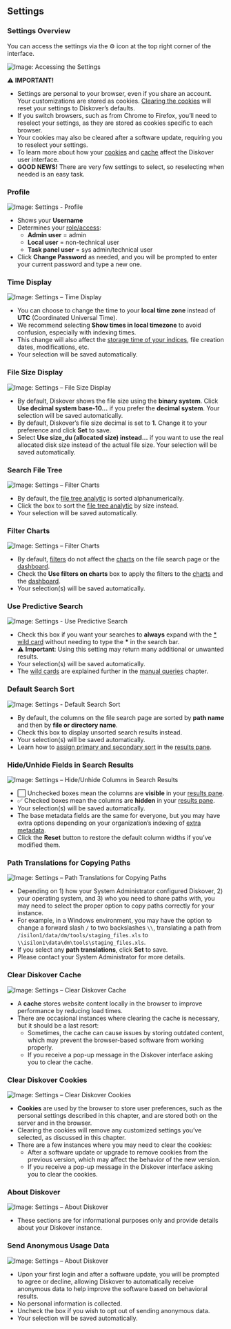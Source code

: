 <p id="settings"></p>

## Settings

### Settings Overview

You can access the settings via the ⚙️ icon at the top right corner of the interface.

![Image: Accessing the Settings](images/settings_menu_selection.png)

⚠️ **IMPORTANT!**

- Settings are personal to your browser, even if you share an account. Your customizations are stored as cookies. [Clearing the cookies](#clear_cookies) will reset your settings to Diskover’s defaults.
- If you switch browsers, such as from Chrome to Firefox, you’ll need to reselect your settings, as they are stored as cookies specific to each browser.
- Your cookies may also be cleared after a software update, requiring you to reselect your settings.
- To learn more about how your [cookies](#clear_cookies) and [cache](#clear_cache) affect the Diskover user interface.
- **GOOD NEWS!** There are very few settings to select, so reselecting when needed is an easy task.


<p id="profile"></p>

### Profile

![Image: Settings - Profile](images/image_settings_profile_20230214.png)

- Shows your **Username**
- Determines your [role/access](#role_access):
    - **Admin user** = admin
    - **Local user** = non-technical user
    - **Task panel user** = sys admin/technical user
- Click **Change Password** as needed, and you will be prompted to enter your current password and type a new one.


<p id="time"></p>

### Time Display

![Image: Settings – Time Display](images/image_settings_time_display.png)

- You can choose to change the time to your **local time zone** instead of **UTC** (Coordinated Universal Time).
- We recommend selecting **Show times in local timezone** to avoid confusion, especially with indexing times.
- This change will also affect the [storage time of your indices](#indices), file creation dates, modifications, etc.
- Your selection will be saved automatically.


<p id="binary_decimal"></p>

### File Size Display

![Image: Settings – File Size Display](images/image_settings_file_size_display_20230214.png)

- By default, Diskover shows the file size using the **binary system**. Click **Use decimal system base-10...** if you prefer the **decimal system**. Your selection will be saved automatically.
- By default, Diskover’s file size decimal is set to **1**. Change it to your preference and click **Set** to save.
- Select **Use size_du (allocated size) instead...** if you want to use the real allocated disk size instead of the actual file size. Your selection will be saved automatically.


<p id="search_file_tree"></p>

### Search File Tree

![Image: Settings – Filter Charts](images/settings_search_file_tree.png)

- By default, the [file tree analytic](#filetree) is sorted alphanumerically.
- Click the box to sort the [file tree analytic](#filetree) by size instead.
- Your selection will be saved automatically.


<p id="settings_filter_charts"></p>

### Filter Charts

![Image: Settings – Filter Charts](images/settings_filter_charts.png)

- By default, [filters](#filters) do not affect the [charts](#search_page_charts) on the file search page or the [dashboard](#dashboard).
- Check the **Use filters on charts** box to apply the filters to the [charts](#search_page_charts) and the [dashboard](#dashboard).
- Your selection(s) will be saved automatically.


<p id="predictive_search"></p>

### Use Predictive Search

![Image: Settings - Use Predictive Search](images/image_settings_use_predictive_search.png)

- Check this box if you want your searches to **always** expand with the [\* wild card](#asterisk_wildcard) without needing to type the **\*** in the search bar.
- ⚠️ **Important**: Using this setting may return many additional or unwanted results.
- Your selection(s) will be saved automatically.
- The [wild cards](#wildcards) are explained further in the [manual queries](#manual_queries) chapter.


<p id="default_columns_sort"></p>

### Default Search Sort

![Image: Settings - Default Search Sort](images/image_settings_default_search_sort.png)

- By default, the columns on the file search page are sorted by **path name** and then by **file or directory name**.
- Check this box to display unsorted search results instead.
- Your selection(s) will be saved automatically.
- Learn how to [assign primary and secondary sort](#sort) in the [results pane](#results_pane).


<p id="hide_columns"></p>

### Hide/Unhide Fields in Search Results

![Image: Settings – Hide/Unhide Columns in Search Results](images/image_settings_hide_fields_in_search_results.png)

- ⬜️ Unchecked boxes mean the columns are **visible** in your [results pane](#results_pane).
- ✅ Checked boxes mean the columns are **hidden** in your [results pane](#results_pane).
- Your selection(s) will be saved automatically.
- The base metadata fields are the same for everyone, but you may have extra options depending on your organization’s indexing of [extra metadata](https://docs.diskoverdata.com/diskover_metadata_catalog.yml/#additional_metadata).
- Click the **Reset** button to restore the default column widths if you’ve modified them.


<p id="path_translation"></p>

### Path Translations for Copying Paths

![Image: Settings – Path Translations for Copying Paths](images/image_settings_path_translation.png)

- Depending on 1) how your System Administrator configured Diskover, 2) your operating system, and 3) who you need to share paths with, you may need to select the proper option to copy paths correctly for your instance.
- For example, in a Windows environment, you may have the option to change a forward slash `/` to two backslashes `\\`, translating a path from `/isilon1/data/dm/tools/staging_files.xls` to `\\isilon1\data\dm\tools\staging_files.xls`.
- If you select any **path translations**, click **Set** to save.
- Please contact your System Administrator for more details.


<p id="clear_cache"></p>

### Clear Diskover Cache

![Image: Settings – Clear Diskover Cache](images/image_settings_clear_cache.png)

- A **cache** stores website content locally in the browser to improve performance by reducing load times.
- There are occasional instances where clearing the cache is necessary, but it should be a last resort:
    - Sometimes, the cache can cause issues by storing outdated content, which may prevent the browser-based software from working properly.
    - If you receive a pop-up message in the Diskover interface asking you to clear the cache.


<p id="clear_cookies"></p>

### Clear Diskover Cookies

![Image: Settings – Clear Diskover Cookies](images/image_settings_clear_cookies.png)

- **Cookies** are used by the browser to store user preferences, such as the personal settings described in this chapter, and are stored both on the server and in the browser.
- Clearing the cookies will remove any customized settings you’ve selected, as discussed in this chapter.
- There are a few instances where you may need to clear the cookies:
    - After a software update or upgrade to remove cookies from the previous version, which may affect the behavior of the new version.
    - If you receive a pop-up message in the Diskover interface asking you to clear the cookies.


### About Diskover

![Image: Settings – About Diskover](images/settings_about_diskover.png)

- These sections are for informational purposes only and provide details about your Diskover instance.


<p id="anonymous_data"></p>

### Send Anonymous Usage Data

![Image: Settings – About Diskover](images/image_settings_anonymous_data_20230214.png)

- Upon your first login and after a software update, you will be prompted to agree or decline, allowing Diskover to automatically receive anonymous data to help improve the software based on behavioral results.
- No personal information is collected.
- Uncheck the box if you wish to opt out of sending anonymous data.
- Your selection will be saved automatically.


